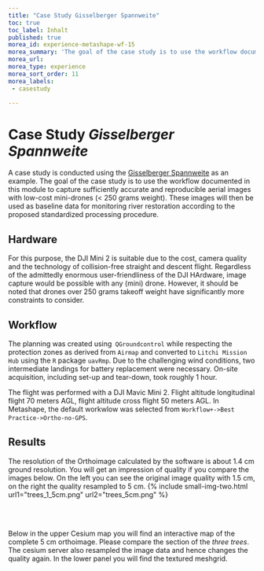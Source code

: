 ```yaml
---
title: "Case Study Gisselberger Spannweite"
toc: true
toc_label: Inhalt
published: true
morea_id: experience-metashape-wf-15
morea_summary: 'The goal of the case study is to use the workflow documented in this module to capture sufficiently accurate and reproducible aerial images with low-cost mini-drones (< 250 grams weight).'
morea_url: 
morea_type: experience
morea_sort_order: 11
morea_labels:
 - casestudy

---
```

# Case Study *Gisselberger Spannweite*

A case study is conducted using the [Gisselberger Spannweite](https://www.marburg.de/portal/seiten/renaturierungsmassnahme-gisselberger-spannweite-900002083-23001.html) as an example. 
The goal of the case study is to use the workflow documented in this module to capture sufficiently accurate and reproducible aerial images with low-cost mini-drones (< 250 grams weight). These images will then be used as baseline data for monitoring river restoration according to the proposed standardized processing procedure.

## Hardware
For this purpose, the DJI Mini 2 is suitable due to the cost, camera quality and the technology of collision-free straight and descent flight. Regardless of the admittedly enormous user-friendliness of the DJI HArdware, image capture would be possible with any (mini) drone. However, it should be noted that drones over 250 grams takeoff weight have significantly more constraints to consider. 

## Workflow
The planning was created using` QGroundcontrol` while respecting the protection zones as derived from `Airmap` and converted to `Litchi Mission Hub` using the `R` package `uavRmp`. Due to the challenging wind conditions, two intermediate landings for battery replacement were necessary. On-site acquisition, including set-up and tear-down, took roughly 1 hour. 

The flight was performed with a DJI Mavic Mini 2. Flight altitude longitudinal flight 70 meters AGL, flight altitude cross flight 50 meters AGL. In Metashape, the default workwlow was selected from `Workflow+->Best Practice->Ortho-no-GPS`. 


## Results 

The resolution of the Orthoimage calculated by the software is about 1.4 cm ground resolution. You will get an impression of quality if you compare the images below. On the left you can see the original image quality with 1.5 cm, on the right the quality resampled to 5 cm. 
{% include small-img-two.html url1="trees_1_5cm.png" url2="trees_5cm.png" %}  


 <br> <br>



Below in the upper Cesium map you will find an interactive map of the complete 5 cm orthoimage. Please compare the section of the *three trees*. The cesium server also resampled the image data and hence changes the quality again. 
In the lower panel you will find the textured meshgrid.


  <!-- Include the CesiumJS JavaScript and CSS files -->
  <script src="https://cesium.com/downloads/cesiumjs/releases/1.94/Build/Cesium/Cesium.js"></script>
  <link href="https://cesium.com/downloads/cesiumjs/releases/1.94/Build/Cesium/Widgets/widgets.css" rel="stylesheet">

<style>
#mainCesiumContainer {
    width: 500px; height: 750px; margin: 0; padding: 0; overflow: hidden;
    font-family: sans-serif;
}

</style>


  <div id="cesiumContainer" > </div>


  <script>
    Cesium.Ion.defaultAccessToken ='eyJhbGciOiJIUzI1NiIsInR5cCI6IkpXVCJ9.eyJqdGkiOiI0M2ViYjgxYi00M2YzLTQ4YjktOTk3NS1iMmQ5MTk2NjllMDgiLCJpZCI6OTYyNDQsImlhdCI6MTY1NDM1NjIyM30.qRSJjdQBu8tWhq6TzyzZnI7k1N4Wg9WehpSIzOKrxjg';

var west = 8.7476979731805926;
var south = 50.7586199274002183;
var east = 8.7589530542385923;
var north = 50.7672082855122184;

var rectangle = Cesium.Rectangle.fromDegrees(west, south, east, north);
Cesium.Camera.DEFAULT_VIEW_FACTOR = 0.00005;
Cesium.Camera.DEFAULT_VIEW_RECTANGLE = rectangle;

 
const viewer = new Cesium.Viewer("cesiumContainer", {
    baseLayerPicker: false, animation: false, timeline: false
});



const layer = viewer.imageryLayers.addImageryProvider(
  new Cesium.IonImageryProvider({ assetId: 1085315 })
);


  
const viewer3 = new Cesium.Viewer("cesiumContainer", {
  terrainProvider: new Cesium.CesiumTerrainProvider({
    url: Cesium.IonResource.fromAssetId(1),
  }),    baseLayerPicker: false, animation: false, timeline: false
});

const tileset = viewer3.scene.primitives.add(
  new Cesium.Cesium3DTileset({
    url: Cesium.IonResource.fromAssetId(1085405),
  })
);


  </script>
